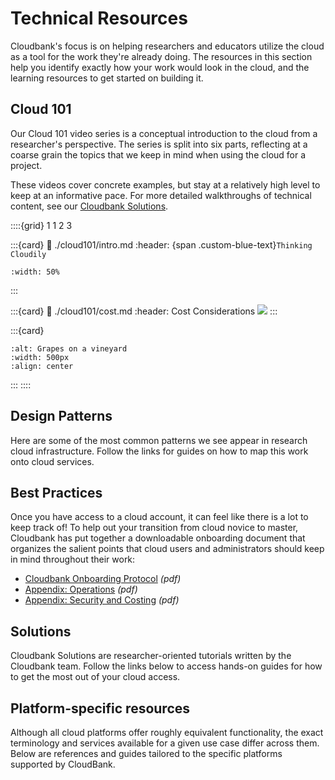 # Technical Resources

Cloudbank's focus is on helping researchers and educators utilize the cloud as a tool for the work they're already doing. The resources in this section help you identify exactly how your work would look in the cloud, and the learning resources to get started on building it.

## Cloud 101

Our Cloud 101 video series is a conceptual introduction to the cloud from a researcher's perspective. The series is split into six parts, reflecting at a coarse grain the topics that we keep in mind when using the cloud for a project.

These videos cover concrete examples, but stay at a relatively high level to keep at an informative pace. For more detailed walkthroughs of technical content, see our [Cloudbank Solutions](./solutions/index.md).

::::{grid} 1 1 2 3

:::{card}
:link: ./cloud101/intro.md
:header: {span .custom-blue-text}`Thinking Cloudily`
```{image} ./static/cloud101-intro.png
:width: 50%
```
:::

:::{card}
:link: ./cloud101/cost.md
:header: Cost Considerations
![](static/cloud101-cost.png)
:::

:::{card}
```{image} https://github.com/rowanc1/pics/blob/main/grapes-wide.png?raw=true
:alt: Grapes on a vineyard
:width: 500px
:align: center
```
:::
::::

## Design Patterns

Here are some of the most common patterns we see appear in research cloud infrastructure. Follow the links for guides on how to map this work onto cloud services.

## Best Practices

Once you have access to a cloud account, it can feel like there is a lot to keep track of! To help out your transition from cloud novice to master, Cloudbank has put together a downloadable onboarding document that organizes the salient points that cloud users and administrators should keep in mind throughout their work:

- [Cloudbank Onboarding Protocol](https://www.cloudbank.org/docs/onboarding) _(pdf)_
- [Appendix: Operations](https://www.cloudbank.org/docs/onboarding/ops) _(pdf)_
- [Appendix: Security and Costing](https://www.cloudbank.org/docs/onboarding/costsec) _(pdf)_

## Solutions

Cloudbank Solutions are researcher-oriented tutorials written by the Cloudbank team. Follow the links below to access hands-on guides for how to get the most out of your cloud access.

## Platform-specific resources

Although all cloud platforms offer roughly equivalent functionality, the exact terminology and services available for a given use case differ across them. Below are references and guides tailored to the specific platforms supported by CloudBank.
